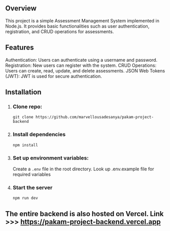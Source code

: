 ## Overview
This project is a simple Assessment Management System implemented in Node.js. It provides basic functionalities such as user authentication, registration, and CRUD operations for assessments.

## Features
Authentication: Users can authenticate using a username and password.
Registration: New users can register with the system.
CRUD Operations: Users can create, read, update, and delete assessments.
JSON Web Tokens (JWT): JWT is used for secure authentication.

## Installation
1. ### Clone repo:
    `git clone https://github.com/marvellousadesanya/pakam-project-backend`

2. ### Install dependencies
   `npm install`

4. ### Set up environment variables:
   Create a `.env` file in the root directory.
   Look up .env.example file for required variables

4. ### Start the server
   `npm run dev`

## The entire backend is also hosted on Vercel. Link >>> https://pakam-project-backend.vercel.app
